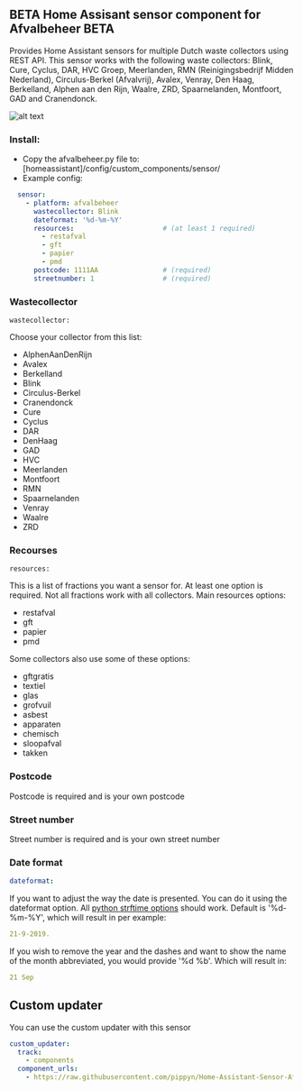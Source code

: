 ## BETA Home Assisant sensor component for Afvalbeheer BETA

Provides Home Assistant sensors for multiple Dutch waste collectors using REST API.
This sensor works with the following waste collectors: Blink, Cure, Cyclus, DAR, HVC Groep, Meerlanden, RMN (Reinigingsbedrijf Midden Nederland), Circulus-Berkel (Afvalvrij), Avalex, Venray, Den Haag, Berkelland, Alphen aan den Rijn, Waalre, ZRD, Spaarnelanden, Montfoort, GAD and Cranendonck.

![alt text](https://github.com/pippyn/Home-Assisant-Sensor-Cure-Afvalbeheer/blob/master/example.png)

### Install:
- Copy the afvalbeheer.py file to: [homeassistant]/config/custom_components/sensor/
- Example config:

```yaml
  sensor:
    - platform: afvalbeheer
      wastecollector: Blink
      dateformat: '%d-%m-%Y'
      resources:                      # (at least 1 required)
        - restafval
        - gft
        - papier
        - pmd
      postcode: 1111AA                # (required)
      streetnumber: 1                 # (required)
```
### Wastecollector
```
wastecollector:
```
Choose your collector from this list:
  - AlphenAanDenRijn
  - Avalex
  - Berkelland
  - Blink
  - Circulus-Berkel
  - Cranendonck
  - Cure
  - Cyclus
  - DAR
  - DenHaag
  - GAD
  - HVC
  - Meerlanden
  - Montfoort
  - RMN
  - Spaarnelanden
  - Venray
  - Waalre
  - ZRD

### Recourses
```
resources:
```
This is a list of fractions you want a sensor for. At least one option is required. Not all fractions work with all collectors.
Main resources options:
  - restafval
  - gft
  - papier
  - pmd

Some collectors also use some of these options:
  - gftgratis
  - textiel
  - glas
  - grofvuil
  - asbest
  - apparaten
  - chemisch
  - sloopafval
  - takken

### Postcode
Postcode is required and is your own postcode

### Street number
Street number is required and is your own street number

### Date format
```yaml
dateformat:
```
If you want to adjust the way the date is presented. You can do it using the dateformat option. All [python strftime options](http://strftime.org/) should work.
Default is '%d-%m-%Y', which will result in per example: 
```yaml
21-9-2019.
```
If you wish to remove the year and the dashes and want to show the name of the month abbreviated, you would provide '%d %b'. Which will result in: 
```yaml
21 Sep
```

## Custom updater
You can use the custom updater with this sensor
```yaml
custom_updater:
  track:
    - components
  component_urls:
    - https://raw.githubusercontent.com/pippyn/Home-Assistant-Sensor-Afvalbeheer/master/custom_components.json
```
